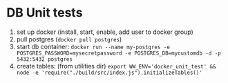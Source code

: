 # DB Unit tests
1. set up docker (install, start, enable, add user to docker group)
2. pull postgres (`docker pull postgres`)
3. start db container: `docker run --name my-postgres -e POSTGRES_PASSWORD=mysecretpassword -e POSTGRES_DB=mycustomdb -d -p 5432:5432 postgres `
4. create tables: (from utilities dir) `export WW_ENV='docker_unit_test' && node -e 'require("./build/src/index.js").initializeTables()'`
